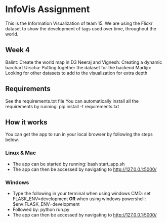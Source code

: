 # InfoVis Assignment #

This is the Information Visualization of team 15. We are using the Flickr dataset to show the development of tags used over time, throughout the world. 

## Week 4 ##
Balint: Create the world map in D3
Neeraj and Vignesh: Creating a dynamic barchart
Urscha: Putting together the dataset for the backend
Martijn: Looking for other datasets to add to the visualization for extra depth

## Requirements ##

See the requirements.txt file
You can automatically install all the requirements by running: pip install -t requirements.txt

## How it works ##

You can get the app to run in your local browser by following the steps below.

### Linux & Mac ###

* The app can be started by running: bash start_app.sh
* The app can then be accessed by navigating to http://127.0.0.1:5000/

### Windows ###

* Type the following in your terminal when using windows CMD: set FLASK_ENV=development **OR** when using windows powershell: $env:FLASK_ENV=development
* Followed by: python run.py
* The app can then be accessed by navigating to http://127.0.0.1:5000/
